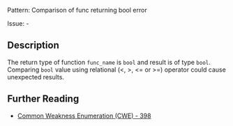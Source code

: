 Pattern: Comparison of func returning bool error

Issue: -

## Description

The return type of function `func_name` is `bool` and result is of type `bool`. Comparing `bool` value using relational (<, >, <= or >=) operator could cause unexpected results.

## Further Reading

* [Common Weakness Enumeration (CWE) - 398](https://cwe.mitre.org/data/definitions/398.html)